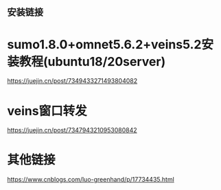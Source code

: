 ## 安装链接
# sumo1.8.0+omnet5.6.2+veins5.2安装教程(ubuntu18/20server)
https://juejin.cn/post/7349433271493804082

# veins窗口转发
https://juejin.cn/post/7347943210953080842

# 其他链接
https://www.cnblogs.com/luo-greenhand/p/17734435.html

